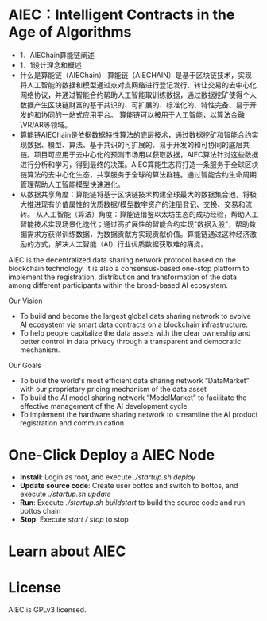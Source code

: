 # AIEC：Intelligent Contracts in the Age of Algorithms
- 1．AIEChain算能链阐述
- 1．1设计理念和概述
- 什么是算能链（AIEChain）
算能链（AIECHAIN）是基于区块链技术，实现将人工智能的数据和模型通过点对点网络进行登记发行、转让交易的去中心化网络协议，并通过智能合约帮助人工智能取训练数据，通过数据挖矿使得个人数据产生区块链财富的基于共识的、可扩展的、标准化的、特性完备、易于开发的和协同的一站式应用平台。
算能链可以被用于人工智能，以算法金融\VR/AR等领域。
- 算能链AIEChain是依据数据特性算法的底层技术，通过数据挖矿和智能合约实现数据、模型、算法、基于共识的可扩展的、易于开发的和可协同的底层共链。项目可应用于去中心化的预测市场用以获取数据，AIEC算法针对这些数据进行分析和学习，得到最终的决策。AIEC算能生态将打造一条服务于全球区块链算法的去中心化生态，共享服务于全球的算法群链。通过智能合约生命周期管理帮助人工智能模型快速进化。
- 从数据共享角度：算能链将基于区块链技术构建全球最大的数据集合池，将极大推进现有价值属性的优质数据/模型数字资产的注册登记、交换、交易和流转。
从人工智能（算法）角度：算能链借鉴以太坊生态的成功经验，帮助人工智能技术实现场景化迭代；通过高扩展性的智能合约实现"数据入股"，帮助数据需求方获得训练数据，为数据贡献方实现贡献价值。算能链通过这种经济激励的方式，解决人工智能（AI）行业优质数据获取难的痛点。

AIEC is the decentralized data sharing network protocol based on the blockchain technology. It is also a consensus-based one-stop platform to implement the registration, distribution and transformation of the data among different participants within the broad-based AI ecosystem.

 Our Vision

- To build and become the largest global data sharing network to evolve AI ecosystem via smart data contracts on a blockchain infrastructure.  
- To help people capitalize the data assets with the clear ownership and better control in data privacy through a transparent and democratic mechanism.

Our Goals

- To build the world's most efficient data sharing network “DataMarket” with our proprietary pricing mechanism of the data asset  
- To build the AI model sharing network “ModelMarket” to facilitate the effective management of the AI development cycle  
- To implement the hardware sharing network to streamline the AI product registration and communication

# One-Click Deploy a AIEC Node

- **Install**: Login as root, and execute *./startup.sh deploy*
- **Update source code**: Create user bottos and switch to bottos, and execute *./startup.sh update*
- **Run**: Execute *./startup.sh buildstart* to build the source code and run bottos chain
- **Stop**: Execute *start  / stop* to stop  

# Learn about AIEC

# License
AIEC is GPLv3 licensed.

